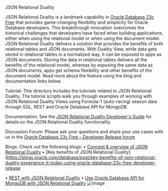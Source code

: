 
  JSON Relational Duality

JSON Relational Duality is a landmark capability in [Oracle Database 23c Free]( https://blogs.oracle.com/database/post/oracle-database-23c-free?source=:so:tw:or:awr:odb:::RC_WWMK220913P00038:) that provides game-changing flexibility and simplicity for Oracle Database developers. This breakthrough innovation overcomes the historical challenges that developers have faced when building applications, either when using the relational model or when using the document model.  
JSON Relational Duality delivers a solution that provides the benefits of both relational tables and JSON documents. With Duality View, while data gets stored in relational tables in a normalized way, it can be exposed to apps as JSON documents. Storing the data in relational tables delivers all the benefits of the relational model, whereas by exposing the same data as JSON documents, apps get schema flexibility and other benefits of the document model. Read more about the feature using the blog and documentation links below.

Tutorial:
This directory includes the tutorials related to JSON Relational Duality. The tutorial scripts walk you through examples of working with JSON Relational Duality Views using Formula-1 (auto-racing) season data through SQL, REST and Oracle Database API for MongoDB.

Documentation:
See the [JSON Relational Duality Developer's Guide]( 
https://docs.oracle.com/en/database/oracle/oracle-database/23/jsnvu/index.html) for details on the JSON Relational Duality functionality.

Discussion Forum:
Please ask your questions and share your use cases with us in the [Oracle Database 23c Free – Developer Release forum](https://forums.oracle.com/ords/apexds/domain/dev-community/category/oracle-database-free)

Blogs: Check out the following blogs:
•	[Concept & overview of JSON Relational Duality](https://blogs.oracle.com/database/post/json-relational-duality-app-dev?source=:so:ch:or:awr::::OCW23cbeta)
•	[Key benefits of JSON Relational Duality](https://blogs.oracle.com/database/post/key-benefits-of-json-relational-duality-experience-it-today-using-oracle-database-23c-free-developer-release

•	[REST with JSON Relational Duality](https://www.thatjeffsmith.com/archive/2023/04/oracle-database-23c-json-relational-duality-views-rest-apis/)
•	[Use Oracle Database API for MongoDB with JSON Relational Duality](https://blogs.oracle.com/datawarehousing/post/use-json-relational-duality-with-oracle-database-api-for-mongo-db)
![image](https://user-images.githubusercontent.com/129405650/234374358-83ff19b1-6b2f-4228-bbfd-b715d139472c.png)
